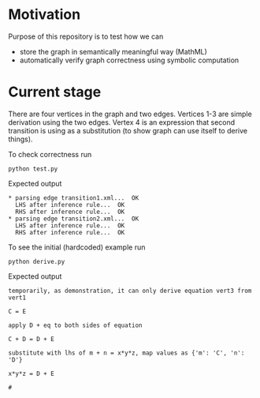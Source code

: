 # Motivation

Purpose of this repository is to test how we can

* store the graph in semantically meaningful way (MathML)
* automatically verify graph correctness using symbolic computation

# Current stage

There are four vertices in the graph and two edges. Vertices 1-3 are simple derivation using the two edges. Vertex 4 is an expression that second transition is using as a substitution (to show graph can use itself to derive things).

To check correctness run

`python test.py`

Expected output

```
* parsing edge transition1.xml...  OK
  LHS after inference rule...  OK
  RHS after inference rule...  OK
* parsing edge transition2.xml...  OK
  LHS after inference rule...  OK
  RHS after inference rule...  OK
```

To see the initial (hardcoded) example run

`python derive.py`

Expected output

```
temporarily, as demonstration, it can only derive equation vert3 from vert1

C = E

apply D + eq to both sides of equation

C + D = D + E

substitute with lhs of m + n = x*y*z, map values as {'m': 'C', 'n': 'D'}

x*y*z = D + E

#

```
